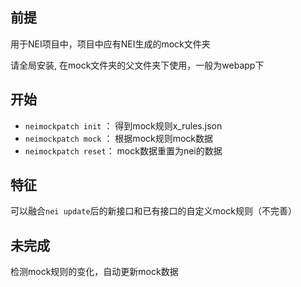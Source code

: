 ## 前提
用于NEI项目中，项目中应有NEI生成的mock文件夹

请全局安装, 在mock文件夹的父文件夹下使用，一般为webapp下

## 开始
- `neimockpatch init` ： 得到mock规则x_rules.json
- `neimockpatch mock` ： 根据mock规则mock数据
- `neimockpatch reset`： mock数据重置为nei的数据

## 特征
可以融合`nei update`后的新接口和已有接口的自定义mock规则（不完善）

## 未完成
检测mock规则的变化，自动更新mock数据
